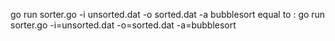 go run sorter.go -i unsorted.dat -o sorted.dat -a bubblesort
equal to : go run sorter.go -i=unsorted.dat -o=sorted.dat -a=bubblesort